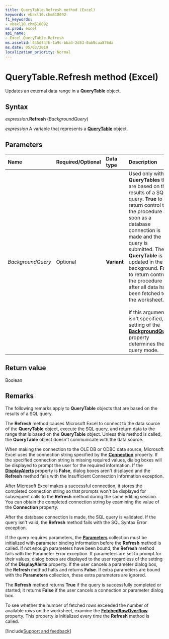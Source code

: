 ```yaml
---
title: QueryTable.Refresh method (Excel)
keywords: vbaxl10.chm518092
f1_keywords:
- vbaxl10.chm518092
ms.prod: excel
api_name:
- Excel.QueryTable.Refresh
ms.assetid: 445d74fb-1a9c-bba4-2d53-0ab0caa876da
ms.date: 05/03/2019
localization_priority: Normal
---
```



# QueryTable.Refresh method (Excel)

Updates an external data range in a **QueryTable** object.


## Syntax

_expression_.**Refresh** (_BackgroundQuery_)

_expression_ A variable that represents a **[QueryTable](Excel.QueryTable.md)** object.


## Parameters

|Name|Required/Optional|Data type|Description|
|:-----|:-----|:-----|:-----|
| _BackgroundQuery_|Optional| **Variant**|Used only with **QueryTables** that are based on the results of a SQL query. **True** to return control to the procedure as soon as a database connection is made and the query is submitted. The **QueryTable** is updated in the background. **False** to return control to the procedure only after all data has been fetched to the worksheet.<br/><br/> If this argument isn't specified, the setting of the **[BackgroundQuery](Excel.QueryTable.BackgroundQuery.md)** property determines the query mode.|

## Return value

Boolean


## Remarks

The following remarks apply to **QueryTable** objects that are based on the results of a SQL query.

The **Refresh** method causes Microsoft Excel to connect to the data source of the **QueryTable** object, execute the SQL query, and return data to the range that is based on the **QueryTable** object. Unless this method is called, the **QueryTable** object doesn't communicate with the data source.

When making the connection to the OLE DB or ODBC data source, Microsoft Excel uses the connection string specified by the **[Connection](Excel.QueryTable.Connection.md)** property. If the specified connection string is missing required values, dialog boxes will be displayed to prompt the user for the required information. If the **[DisplayAlerts](Excel.Application.DisplayAlerts.md)** property is **False**, dialog boxes aren't displayed and the **Refresh** method fails with the Insufficient Connection Information exception.

After Microsoft Excel makes a successful connection, it stores the completed connection string so that prompts won't be displayed for subsequent calls to the **Refresh** method during the same editing session. You can obtain the completed connection string by examining the value of the **Connection** property.

After the database connection is made, the SQL query is validated. If the query isn't valid, the **Refresh** method fails with the SQL Syntax Error exception.

If the query requires parameters, the **[Parameters](Excel.Parameters.md)** collection must be initialized with parameter binding information before the **Refresh** method is called. If not enough parameters have been bound, the **Refresh** method fails with the Parameter Error exception. If parameters are set to prompt for their values, dialog boxes are displayed to the user regardless of the setting of the **DisplayAlerts** property. If the user cancels a parameter dialog box, the **Refresh** method halts and returns **False**. If extra parameters are bound with the **Parameters** collection, these extra parameters are ignored.

The **Refresh** method returns **True** if the query is successfully completed or started; it returns **False** if the user cancels a connection or parameter dialog box.

To see whether the number of fetched rows exceeded the number of available rows on the worksheet, examine the **[FetchedRowOverflow](Excel.QueryTable.FetchedRowOverflow.md)** property. This property is initialized every time the **Refresh** method is called.




[!include[Support and feedback](~/includes/feedback-boilerplate.md)]
